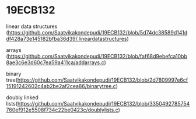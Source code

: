 # 19ECB132
linear data structures (https://github.com/Saatvikakondepudi/19ECB132/blob/5d74dc38589d141ddf428a73e145182bfba36d39/.lineardatastructures)

arrays (https://github.com/Saatvikakondepudi/19ECB132/blob/faf68d9ebefca10bb8ae3c6e3d60c7ea59a411ca/addarrays.c)

binary tree(https://github.com/Saatvikakondepudi/19ECB132/blob/2d7809997e6cf15191242602c4ab2be2af2cea86/binarytree.c)

doubly linked lists(https://github.com/Saatvikakondepudi/19ECB132/blob/3350492785754760ef912e5508f734c22be0423c/doublylists.c)


